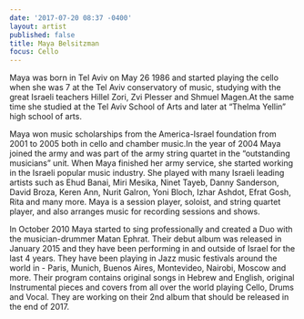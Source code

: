 ```yaml
---
date: '2017-07-20 08:37 -0400'
layout: artist
published: false
title: Maya Belsitzman
focus: Cello
---
```

Maya was born in Tel Aviv on May 26 1986 and started playing the cello when she was 7 at the Tel Aviv conservatory of music, studying with the great Israeli teachers Hillel Zori, Zvi Plesser and Shmuel Magen.At the same time she studied at the Tel Aviv School of Arts and later at “Thelma Yellin” high school of arts.

Maya won music scholarships from the America-Israel foundation from 2001 to 2005 both in cello and chamber music.In the year of 2004 Maya joined the army and was part of the army string quartet in the “outstanding musicians” unit. When Maya finished her army service, she started working in the Israeli popular music industry. She played with many Israeli leading artists such as Ehud Banai, Miri Mesika, Ninet Tayeb, Danny Sanderson, David Broza, Keren Ann, Nurit Galron, Yoni Bloch, Izhar Ashdot, Efrat Gosh, Rita and many more. Maya is a session player, soloist, and string quartet player, and also arranges music for recording sessions and shows.

In October 2010 Maya started to sing professionally and created a Duo with the musician-drummer Matan Ephrat. Their debut album was released in January 2015 and they have been performing in and outside of Israel for the last 4 years. They have been playing in Jazz music festivals around the world in - Paris, Munich, Buenos Aires, Montevideo, Nairobi, Moscow and more. Their program contains original songs in Hebrew and English, original Instrumental pieces and covers from all over the world playing Cello, Drums and Vocal. They are working on their 2nd album that should be released in the end of 2017.
